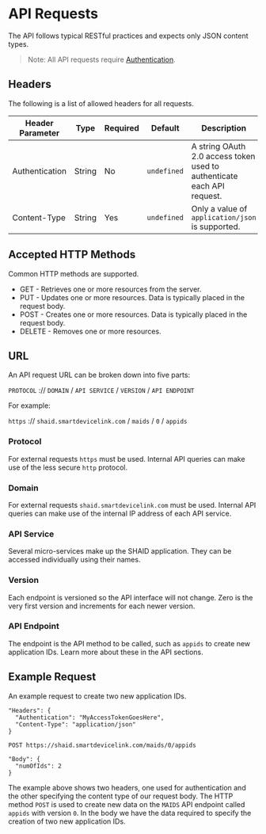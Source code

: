 # API Requests
The API follows typical RESTful practices and expects only JSON content types. 

> Note:  All API requests require [Authentication]().

## Headers
The following is a list of allowed headers for all requests.

| Header Parameter | Type | Required | Default | Description |
|------------------|------|----------|---------|-------------|
| Authentication | String | No | ```undefined``` | A string OAuth 2.0 access token used to authenticate each API request. |
| Content-Type | String | Yes | ```undefined``` | Only a value of ```application/json``` is supported. |

## Accepted HTTP Methods
Common HTTP methods are supported.

  * GET - Retrieves one or more resources from the server.
  * PUT - Updates one or more resources.  Data is typically placed in the request body. 
  * POST - Creates one or more resources.  Data is typically placed in the request body. 
  * DELETE - Removes one or more resources.

## URL
An API request URL can be broken down into five parts:

```PROTOCOL``` :// ```DOMAIN``` / ```API SERVICE``` / ```VERSION``` / ```API ENDPOINT```

For example:

```https``` :// ```shaid.smartdevicelink.com``` / ```maids``` / ```0``` / ```appids```

### Protocol
For external requests ```https``` must be used.  Internal API queries can make use of the less secure ```http``` protocol.

### Domain
For external requests ```shaid.smartdevicelink.com``` must be used.  Internal API queries can make use of the internal IP address of each API service.

### API Service
Several micro-services make up the SHAID application.  They can be accessed individually using their names.

### Version
Each endpoint is versioned so the API interface will not change.  Zero is the very first version and increments for each newer version.
 
### API Endpoint
The endpoint is the API method to be called, such as ```appids``` to create new application IDs.  Learn more about these in the API sections.
 
## Example Request
An example request to create two new application IDs. 

```
"Headers": {
  "Authentication": "MyAccessTokenGoesHere",
  "Content-Type": "application/json"
}

POST https://shaid.smartdevicelink.com/maids/0/appids

"Body": {
  "numOfIds": 2
}
```

The example above shows two headers, one used for authentication and the other specifying the content type of our request body.  The HTTP method ```POST``` is used to create new data on the ```MAIDS``` API endpoint called ```appids``` with version ```0```.  In the body we have the data required to specify the creation of two new application IDs.
